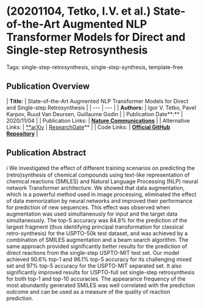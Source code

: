 # (20201104, Tetko, I.V. et al.) State-of-the-Art Augmented NLP Transformer Models for Direct and Single-step Retrosynthesis

Tags: single-step-retrosynthesis, single-step-synthesis, template-free

## Publication Overview

| **Title:**  | State-of-the-Art Augmented NLP Transformer Models for Direct and Single-step
Retrosynthesis |
| --- | --- |
| **Authors:**  | Igor V. Tetko, Pavel Karpov, Ruud Van Deursen, Guillaume Godin |
| Publication Date**:**  | 2020/11/04 |
| Publication Links: | [**Nature Communications**](https://www.nature.com/articles/s41467-020-19266-y) |
| Alternative Links: | [**arXiv](https://arxiv.org/abs/2003.02804) | [ResearchGate](https://www.researchgate.net/publication/346496604_State-of-the-art_augmented_NLP_transformer_models_for_direct_and_single-step_retrosynthesis)** |
| Code Links: | [**Official GitHub Repository**](https://github.com/bigchem/synthesis) |

## Publication Abstract

<aside>
ℹ️ We investigated the effect of different training scenarios on predicting the (retro)synthesis of chemical compounds using text-like representation of chemical reactions (SMILES) and Natural Language Processing (NLP) neural network Transformer architecture. We showed that data augmentation, which is a powerful method used in image processing, eliminated the effect of data memorization by neural networks and improved their performance for prediction of new sequences. This effect was observed when augmentation was used simultaneously for input and the target data simultaneously. The top-5 accuracy was 84.8% for the prediction of the largest fragment (thus identifying principal transformation for classical retro-synthesis) for the USPTO-50k test dataset, and was achieved by a combination of SMILES augmentation and a beam search algorithm. The same approach provided significantly better results for the prediction of direct reactions from the single-step USPTO-MIT test set. Our model achieved 90.6% top-1 and 96.1% top-5 accuracy for its challenging mixed set and 97% top-5 accuracy for the USPTO-MIT separated set. It also significantly improved results for USPTO-full set single-step retrosynthesis for both top-1 and top-10 accuracies. The appearance frequency of the most abundantly generated SMILES was well correlated with the prediction outcome and can be used as a measure of the quality of reaction prediction.

</aside>